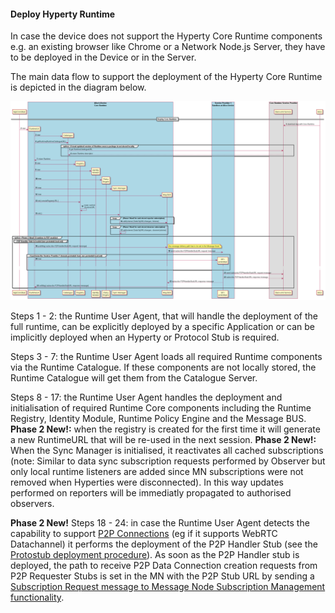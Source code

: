 #### Deploy Hyperty Runtime

In case the device does not support the Hyperty Core Runtime components e.g. an existing browser like Chrome or a Network Node.js Server, they have to be deployed in the Device or in the Server.

The main data flow to support the deployment of the Hyperty Core Runtime is depicted in the diagram below.

![Figure @runtime-deploy-runtime: Deploy Core Runtime Components in the Native Runtime](deploy-runtime.png)

Steps 1 - 2: the Runtime User Agent, that will handle the deployment of the full runtime, can be explicitly deployed by a specific Application or can be implicitly deployed when an Hyperty or Protocol Stub is required.

Steps 3 - 7: the Runtime User Agent loads all required Runtime components via the Runtime Catalogue. If these components are not locally stored, the Runtime Catalogue will get them from the Catalogue Server.

Steps 8 - 17: the Runtime User Agent handles the deployment and initialisation of required Runtime Core components including the Runtime Registry, Identity Module, Runtime Policy Engine and the Message BUS.
**Phase 2 New!:** when the registry is created for the first time it will generate a new RuntimeURL that will be re-used in the next session.
**Phase 2 New!:** When the Sync Manager is initialised, it reactivates all cached subscriptions (note: Similar to data sync subscription requests performed by Observer but only local runtime listeners are added since MN subscriptions were not removed when Hyperties were disconnected). In this way updates performed on reporters will be immediatly propagated to authorised observers.

**Phase 2 New!**
Steps 18 - 24: in case the Runtime User Agent detects the capability to support [P2P Connections](https://github.com/reTHINK-project/specs/tree/master/messaging-framework#peer-to-peer-message-delivery) (eg if it supports WebRTC Datachannel) it performs the deployment of the P2P Handler Stub (see the [Protostub deployment procedure](deploy-protostub.md)). As soon as the P2P Handler stub is deployed, the path to receive P2P Data Connection creation requests from P2P Requester Stubs is set in the MN with the P2P Stub URL by sending a [Subscription Request message to Message Node Subscription Management functionality](../../messages/p2p-connection-messages.md#add-p2p-handler-path).
